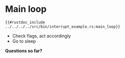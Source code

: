 # Main loop
```rust,noplaypen
{{#rustdoc_include ../../../../src/bin/interrupt_example.rs:main_loop}}
```

- Check flags, act accordingly
- Go to sleep

**Questions so far?**